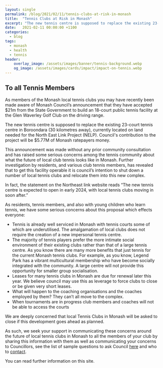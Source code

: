 ```yaml
---
layout: single
permalink: /blog/2021/02/11/tennis-clubs-at-risk-in-monash
title:  "Tennis Clubs at Risk in Monash"
excerpt: "The new tennis centre is supposed to replace the existing 23-court tennis centre in Boroondara."
date:   2021-02-11 00:00:00 +1100
categories:
  - blog
tags:
  - monash
  - health
  - tennis
header:
    overlay_image: /assets/images/banner/tennis-background.webp
    og_image: /assets/images/cards/impact/impact-on-tennis.webp
---
```


## To all Tennis Members

As members of the Monash local tennis clubs you may have recently been made aware of Monash Council’s announcement that they have accepted $21m from the State Government to build an 18-court public tennis facility at the Glen Waverley Golf Club on the driving range.

The new tennis centre is supposed to replace the existing 23-court tennis centre in Boroondara (30 kilometres away), currently located on land needed for the North East Link Project (NELP).  Council's contribution to the project will be $5.77M of Monash ratepayers money.

This announcement was made without any prior community consultation and has raised some serious concerns among the tennis community about what the future of local club tennis looks like in Monash. Further investigation by residents, and various club tennis members, has revealed that to get this facility operable it is council’s intention to shut down a number of local tennis clubs and relocate them into this new complex.

In fact, the statement on the Northeast link website reads “The new tennis centre is expected to open in early 2024, with local tennis clubs moving in soon after.”

As residents, tennis members, and also with young children who learn tennis, we have some serious concerns about this proposal which effects everyone:

* Tennis is already well serviced in Monash with tennis courts some of which are underutilised. The amalgamation of local clubs does not require the creation of a new impersonal tennis centre.
* The majority of tennis players prefer the more intimate social environment of their existing clubs rather than that of a large tennis centre. As you know there are many more benefits that just tennis for the current Monash tennis clubs. For example, as you know, Legend Park has a vibrant multicultural membership who have become socially integrated with the community. A large centre will not provide this opportunity for smaller group socialisation.
* Leases for many tennis clubs in Monash are due for renewal later this year. We believe council may use this as leverage to force clubs to close or be given very short leases.
* What will happen to the coaching organisations and the coaches employed by them? They can’t all move to the complex.
* When tournaments are in progress club members and coaches will not be able to access the courts

We are deeply concerned that local Tennis Clubs in Monash will be asked to close if this development goes ahead as planned.

As such, we seek your support in communicating these concerns around the future of local tennis clubs in Monash to all the members of your club by sharing this information with them as well as communicating your concerns to Councillors, see the list of sample questions to ask Council [here](/blog/2021/02/02/questions-and-contacts#tennis) and who to [contact](/blog/2021/02/02/questions-and-contacts#contacts).

You can read further information on this site.
